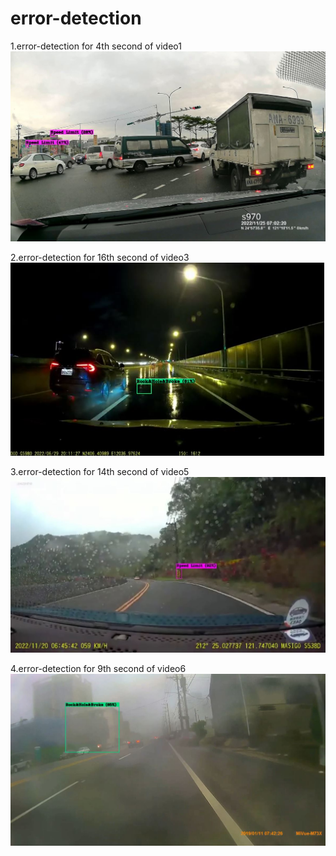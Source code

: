 # error-detection

1.error-detection for 4th second of video1
![image](https://github.com/joeisme/error-detection/blob/main/Video%201%20detection%20erro.JPG)


2.error-detection for 16th second of video3
![image](https://github.com/joeisme/error-detection/blob/main/Video%203%20detection%20erro.JPG)


3.error-detection for 14th second of video5
![image](https://github.com/joeisme/error-detection/blob/main/Video%204%20detection%20erro.JPG)

4.error-detection for 9th second of video6
![image](https://github.com/joeisme/error-detection/blob/main/Video%205%20detection%20erro.JPG)


